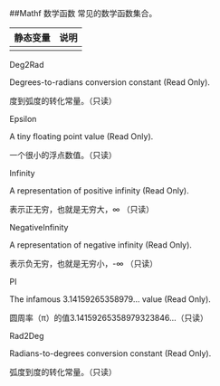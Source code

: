 ##Mathf 数学函数
常见的数学函数集合。

|静态变量|说明|
|:--|:--|
|||

Deg2Rad

Degrees-to-radians conversion constant (Read Only).

度到弧度的转化常量。（只读）

Epsilon

A tiny floating point value (Read Only).

一个很小的浮点数值。（只读）

Infinity

A representation of positive infinity (Read Only).

表示正无穷，也就是无穷大，∞ （只读）

NegativeInfinity

A representation of negative infinity (Read Only).

表示负无穷，也就是无穷小，-∞ （只读）

PI

The infamous 3.14159265358979… value (Read Only).

圆周率（π）的值3.14159265358979323846…（只读）

Rad2Deg

Radians-to-degrees conversion constant (Read Only).

弧度到度的转化常量。（只读）
